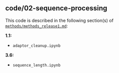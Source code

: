 ## code/02-sequence-processing

This code is described in the following section(s) of [`methods/methods_release1.md`](https://github.com/biocore/emp/blob/master/methods/methods_release1.md):

**1.1:**

* `adaptor_cleanup.ipynb`

**3.6:**

* `sequence_length.ipynb`
